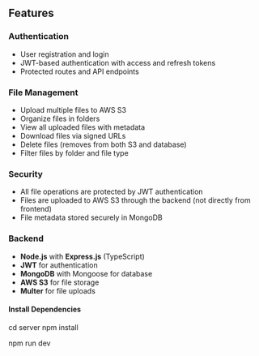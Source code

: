 ## Features

### Authentication
- User registration and login
- JWT-based authentication with access and refresh tokens
- Protected routes and API endpoints

### File Management
- Upload multiple files to AWS S3
- Organize files in folders
- View all uploaded files with metadata
- Download files via signed URLs
- Delete files (removes from both S3 and database)
- Filter files by folder and file type

### Security
- All file operations are protected by JWT authentication
- Files are uploaded to AWS S3 through the backend (not directly from frontend)
- File metadata stored securely in MongoDB

### Backend
- **Node.js** with **Express.js** (TypeScript)
- **JWT** for authentication
- **MongoDB** with Mongoose for database
- **AWS S3** for file storage
- **Multer** for file uploads


#### Install Dependencies

cd server
npm install

npm run dev